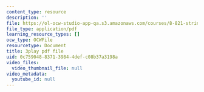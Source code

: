 ```yaml
---
content_type: resource
description: ''
file: https://ol-ocw-studio-app-qa.s3.amazonaws.com/courses/8-821-string-theory-and-holographic-duality-fall-2014/0c759048837139844defc08b37a3198a_1pkoBetgo7s.pdf
file_type: application/pdf
learning_resource_types: []
ocw_type: OCWFile
resourcetype: Document
title: 3play pdf file
uid: 0c759048-8371-3984-4def-c08b37a3198a
video_files:
  video_thumbnail_file: null
video_metadata:
  youtube_id: null
---
```

